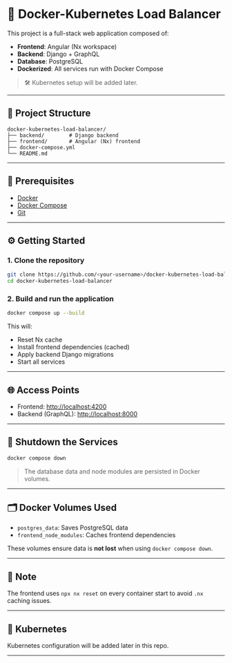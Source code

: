 # 🚀 Docker-Kubernetes Load Balancer

This project is a full-stack web application composed of:

- **Frontend**: Angular (Nx workspace)
- **Backend**: Django + GraphQL
- **Database**: PostgreSQL
- **Dockerized**: All services run with Docker Compose

> 🛠 Kubernetes setup will be added later.

---

## 📁 Project Structure

```
docker-kubernetes-load-balancer/
├── backend/        # Django backend
├── frontend/       # Angular (Nx) frontend
├── docker-compose.yml
└── README.md
```

---

## 🧰 Prerequisites

- [Docker](https://www.docker.com/)
- [Docker Compose](https://docs.docker.com/compose/)
- [Git](https://git-scm.com/)

---

## ⚙️ Getting Started

### 1. Clone the repository

```bash
git clone https://github.com/<your-username>/docker-kubernetes-load-balancer.git
cd docker-kubernetes-load-balancer
```

### 2. Build and run the application

```bash
docker compose up --build
```

This will:
- Reset Nx cache
- Install frontend dependencies (cached)
- Apply backend Django migrations
- Start all services

---

## 🌐 Access Points

- Frontend: [http://localhost:4200](http://localhost:4200)
- Backend (GraphQL): [http://localhost:8000](http://localhost:8000)

---

## 🧼 Shutdown the Services

```bash
docker compose down
```

> The database data and node modules are persisted in Docker volumes.

---

## 🗂 Docker Volumes Used

- `postgres_data`: Saves PostgreSQL data
- `frontend_node_modules`: Caches frontend dependencies

These volumes ensure data is **not lost** when using `docker compose down`.

---

## 📌 Note

The frontend uses `npx nx reset` on every container start to avoid `.nx` caching issues.

---

## 🚧 Kubernetes

Kubernetes configuration will be added later in this repo.

---
